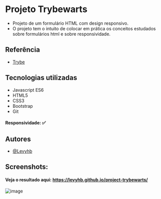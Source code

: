 
# Projeto Trybewarts

- Projeto de um formulário HTML com design responsivo. 
- O projeto tem o intuito de colocar em prática os conceitos estudados sobre formulários html e sobre responsividade.
## Referência

 - [Trybe](https://www.betrybe.com/) 
   

## Tecnologias utilizadas 

- Javascript ES6 
- HTML5
- CSS3
- Bootstrap
- Git

#### Responsividade: ✅

## Autores

- [@Levyhb](https://github.com/Levyhb)

## Screenshots:
#### Veja o resultado aqui: https://levyhb.github.io/project-trybewarts/
![image](https://user-images.githubusercontent.com/94788307/179367429-daa8b3c8-4813-41f8-9713-af90af51e661.png)
